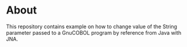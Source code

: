 About
========================
This repository contains example on how to change value of the String parameter passed to a GnuCOBOL program by reference from Java with JNA.

